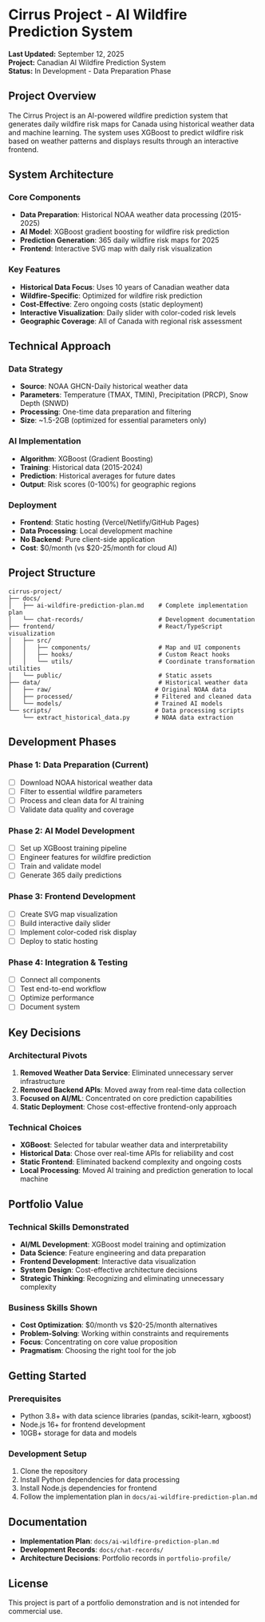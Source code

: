 # Cirrus Project - AI Wildfire Prediction System

**Last Updated:** September 12, 2025  
**Project:** Canadian AI Wildfire Prediction System  
**Status:** In Development - Data Preparation Phase

## Project Overview

The Cirrus Project is an AI-powered wildfire prediction system that generates daily wildfire risk maps for Canada using historical weather data and machine learning. The system uses XGBoost to predict wildfire risk based on weather patterns and displays results through an interactive frontend.

## System Architecture

### Core Components
- **Data Preparation**: Historical NOAA weather data processing (2015-2025)
- **AI Model**: XGBoost gradient boosting for wildfire risk prediction
- **Prediction Generation**: 365 daily wildfire risk maps for 2025
- **Frontend**: Interactive SVG map with daily risk visualization

### Key Features
- **Historical Data Focus**: Uses 10 years of Canadian weather data
- **Wildfire-Specific**: Optimized for wildfire risk prediction
- **Cost-Effective**: Zero ongoing costs (static deployment)
- **Interactive Visualization**: Daily slider with color-coded risk levels
- **Geographic Coverage**: All of Canada with regional risk assessment

## Technical Approach

### Data Strategy
- **Source**: NOAA GHCN-Daily historical weather data
- **Parameters**: Temperature (TMAX, TMIN), Precipitation (PRCP), Snow Depth (SNWD)
- **Processing**: One-time data preparation and filtering
- **Size**: ~1.5-2GB (optimized for essential parameters only)

### AI Implementation
- **Algorithm**: XGBoost (Gradient Boosting)
- **Training**: Historical data (2015-2024)
- **Prediction**: Historical averages for future dates
- **Output**: Risk scores (0-100%) for geographic regions

### Deployment
- **Frontend**: Static hosting (Vercel/Netlify/GitHub Pages)
- **Data Processing**: Local development machine
- **No Backend**: Pure client-side application
- **Cost**: $0/month (vs $20-25/month for cloud AI)

## Project Structure

```
cirrus-project/
├── docs/
│   ├── ai-wildfire-prediction-plan.md    # Complete implementation plan
│   └── chat-records/                     # Development documentation
├── frontend/                             # React/TypeScript visualization
│   ├── src/
│   │   ├── components/                   # Map and UI components
│   │   ├── hooks/                        # Custom React hooks
│   │   └── utils/                        # Coordinate transformation utilities
│   └── public/                           # Static assets
├── data/                                 # Historical weather data
│   ├── raw/                             # Original NOAA data
│   ├── processed/                       # Filtered and cleaned data
│   └── models/                          # Trained AI models
└── scripts/                             # Data processing scripts
    └── extract_historical_data.py       # NOAA data extraction
```

## Development Phases

### Phase 1: Data Preparation (Current)
- [ ] Download NOAA historical weather data
- [ ] Filter to essential wildfire parameters
- [ ] Process and clean data for AI training
- [ ] Validate data quality and coverage

### Phase 2: AI Model Development
- [ ] Set up XGBoost training pipeline
- [ ] Engineer features for wildfire prediction
- [ ] Train and validate model
- [ ] Generate 365 daily predictions

### Phase 3: Frontend Development
- [ ] Create SVG map visualization
- [ ] Build interactive daily slider
- [ ] Implement color-coded risk display
- [ ] Deploy to static hosting

### Phase 4: Integration & Testing
- [ ] Connect all components
- [ ] Test end-to-end workflow
- [ ] Optimize performance
- [ ] Document system

## Key Decisions

### Architectural Pivots
1. **Removed Weather Data Service**: Eliminated unnecessary server infrastructure
2. **Removed Backend APIs**: Moved away from real-time data collection
3. **Focused on AI/ML**: Concentrated on core prediction capabilities
4. **Static Deployment**: Chose cost-effective frontend-only approach

### Technical Choices
- **XGBoost**: Selected for tabular weather data and interpretability
- **Historical Data**: Chose over real-time APIs for reliability and cost
- **Static Frontend**: Eliminated backend complexity and ongoing costs
- **Local Processing**: Moved AI training and prediction generation to local machine

## Portfolio Value

### Technical Skills Demonstrated
- **AI/ML Development**: XGBoost model training and optimization
- **Data Science**: Feature engineering and data preparation
- **Frontend Development**: Interactive data visualization
- **System Design**: Cost-effective architecture decisions
- **Strategic Thinking**: Recognizing and eliminating unnecessary complexity

### Business Skills Shown
- **Cost Optimization**: $0/month vs $20-25/month alternatives
- **Problem-Solving**: Working within constraints and requirements
- **Focus**: Concentrating on core value proposition
- **Pragmatism**: Choosing the right tool for the job

## Getting Started

### Prerequisites
- Python 3.8+ with data science libraries (pandas, scikit-learn, xgboost)
- Node.js 16+ for frontend development
- 10GB+ storage for data and models

### Development Setup
1. Clone the repository
2. Install Python dependencies for data processing
3. Install Node.js dependencies for frontend
4. Follow the implementation plan in `docs/ai-wildfire-prediction-plan.md`

## Documentation

- **Implementation Plan**: `docs/ai-wildfire-prediction-plan.md`
- **Development Records**: `docs/chat-records/`
- **Architecture Decisions**: Portfolio records in `portfolio-profile/`

## License

This project is part of a portfolio demonstration and is not intended for commercial use.